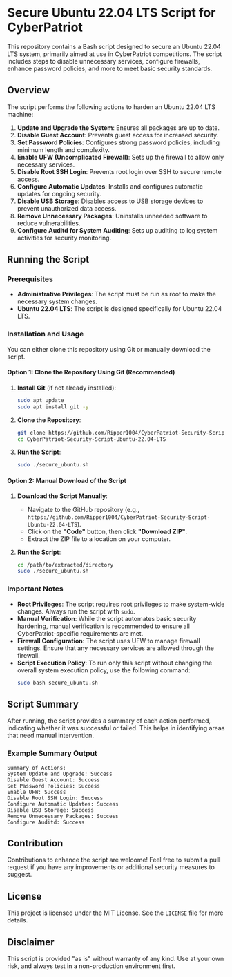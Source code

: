 # Secure Ubuntu 22.04 LTS Script for CyberPatriot

This repository contains a Bash script designed to secure an Ubuntu 22.04 LTS system, primarily aimed at use in CyberPatriot competitions. The script includes steps to disable unnecessary services, configure firewalls, enhance password policies, and more to meet basic security standards.

## Overview
The script performs the following actions to harden an Ubuntu 22.04 LTS machine:

1. **Update and Upgrade the System**: Ensures all packages are up to date.
2. **Disable Guest Account**: Prevents guest access for increased security.
3. **Set Password Policies**: Configures strong password policies, including minimum length and complexity.
4. **Enable UFW (Uncomplicated Firewall)**: Sets up the firewall to allow only necessary services.
5. **Disable Root SSH Login**: Prevents root login over SSH to secure remote access.
6. **Configure Automatic Updates**: Installs and configures automatic updates for ongoing security.
7. **Disable USB Storage**: Disables access to USB storage devices to prevent unauthorized data access.
8. **Remove Unnecessary Packages**: Uninstalls unneeded software to reduce vulnerabilities.
9. **Configure Auditd for System Auditing**: Sets up auditing to log system activities for security monitoring.

## Running the Script
### Prerequisites
- **Administrative Privileges**: The script must be run as root to make the necessary system changes.
- **Ubuntu 22.04 LTS**: The script is designed specifically for Ubuntu 22.04 LTS.

### Installation and Usage
You can either clone this repository using Git or manually download the script.

#### Option 1: Clone the Repository Using Git (Recommended)

1. **Install Git** (if not already installed):
   ```sh
   sudo apt update
   sudo apt install git -y
   ```

2. **Clone the Repository**:
   ```sh
   git clone https://github.com/Ripper1004/CyberPatriot-Security-Script-Ubuntu-22.04-LTS.git
   cd CyberPatriot-Security-Script-Ubuntu-22.04-LTS
   ```

3. **Run the Script**:
   ```sh
   sudo ./secure_ubuntu.sh
   ```

#### Option 2: Manual Download of the Script
1. **Download the Script Manually**:
   - Navigate to the GitHub repository (e.g., `https://github.com/Ripper1004/CyberPatriot-Security-Script-Ubuntu-22.04-LTS`).
   - Click on the **"Code"** button, then click **"Download ZIP"**.
   - Extract the ZIP file to a location on your computer.

2. **Run the Script**:
   ```sh
   cd /path/to/extracted/directory
   sudo ./secure_ubuntu.sh
   ```

### Important Notes
- **Root Privileges**: The script requires root privileges to make system-wide changes. Always run the script with `sudo`.
- **Manual Verification**: While the script automates basic security hardening, manual verification is recommended to ensure all CyberPatriot-specific requirements are met.
- **Firewall Configuration**: The script uses UFW to manage firewall settings. Ensure that any necessary services are allowed through the firewall.
- **Script Execution Policy**: To run only this script without changing the overall system execution policy, use the following command:
   ```sh
   sudo bash secure_ubuntu.sh
   ```

## Script Summary
After running, the script provides a summary of each action performed, indicating whether it was successful or failed. This helps in identifying areas that need manual intervention.

### Example Summary Output
```
Summary of Actions:
System Update and Upgrade: Success
Disable Guest Account: Success
Set Password Policies: Success
Enable UFW: Success
Disable Root SSH Login: Success
Configure Automatic Updates: Success
Disable USB Storage: Success
Remove Unnecessary Packages: Success
Configure Auditd: Success
```

## Contribution
Contributions to enhance the script are welcome! Feel free to submit a pull request if you have any improvements or additional security measures to suggest.

## License
This project is licensed under the MIT License. See the `LICENSE` file for more details.

## Disclaimer
This script is provided "as is" without warranty of any kind. Use at your own risk, and always test in a non-production environment first.

